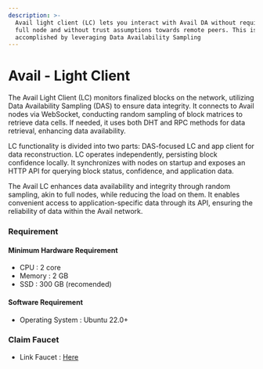 ```yaml
---
description: >-
  Avail light client (LC) lets you interact with Avail DA without requiring a
  full node and without trust assumptions towards remote peers. This is
  accomplished by leveraging Data Availability Sampling
---
```


# Avail - Light Client

The Avail Light Client (LC) monitors finalized blocks on the network, utilizing Data Availability Sampling (DAS) to ensure data integrity. It connects to Avail nodes via WebSocket, conducting random sampling of block matrices to retrieve data cells. If needed, it uses both DHT and RPC methods for data retrieval, enhancing data availability.

LC functionality is divided into two parts: DAS-focused LC and app client for data reconstruction. LC operates independently, persisting block confidence locally. It synchronizes with nodes on startup and exposes an HTTP API for querying block status, confidence, and application data.

The Avail LC enhances data availability and integrity through random sampling, akin to full nodes, while reducing the load on them. It enables convenient access to application-specific data through its API, ensuring the reliability of data within the Avail network.

### Requirement

#### Minimum Hardware Requirement&#x20;

* CPU : 2 core
* Memory : 2 GB
* SSD : 300 GB (recomended)

#### Software Requirement

* Operating System : Ubuntu 22.0+

### Claim Faucet

* Link Faucet : [Here](https://faucet.avail.tools/)
